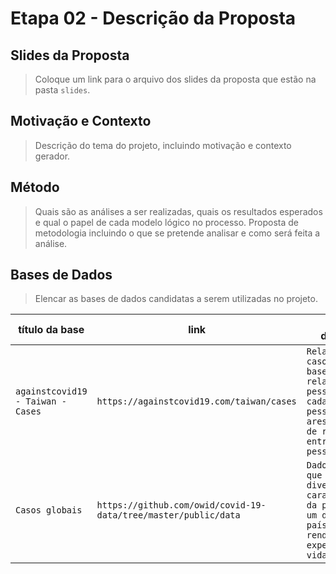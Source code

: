 # Etapa 02 - Descrição da Proposta

## Slides da Proposta

> Coloque um link para o arquivo dos slides da proposta que estão na pasta `slides`.

## Motivação e Contexto

> Descrição do tema do projeto, incluindo motivação e contexto gerador.

## Método

> Quais são as análises a ser realizadas, quais os resultados esperados e qual o papel de cada modelo lógico no processo. Proposta de metodologia incluindo o que se pretende analisar e como será feita a análise.

## Bases de Dados
> Elencar as bases de dados candidatas a serem utilizadas no projeto.

título da base | link | breve descrição
----- | ----- | -----
`againstcovid19 - Taiwan - Cases` | `https://againstcovid19.com/taiwan/cases` | `Relação de casos de Taiwan baseado em relações de pessoas, em que cada nó é uma pessoa e cada aresta é o tipo de relação entre as pessoas`
`Casos globais` | `https://github.com/owid/covid-19-data/tree/master/public/data` |  `Dados globais que analisam diversas características da população de um determinado país, como renda, expectativa de vida, etc.`

